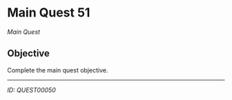 # Main Quest 51

*Main Quest*

## Objective
Complete the main quest objective.

---
*ID: QUEST00050*